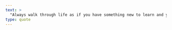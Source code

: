 ```yaml
---
text: >
  "Always walk through life as if you have something new to learn and you will." - Vernon Howard
type: quote
---
```

